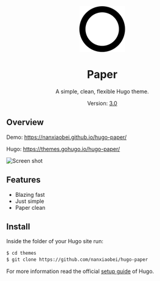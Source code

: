 <div align="center">

<img src="./images/logo.png" height="120" width="120" alt="Paper">

# Paper

A simple, clean, flexible Hugo theme.

Version: [3.0](https://github.com/nanxiaobei/hugo-paper/releases)

</div>

## Overview

Demo: https://nanxiaobei.github.io/hugo-paper/

Hugo: https://themes.gohugo.io/hugo-paper/

![Screen shot](https://raw.githubusercontent.com/nanxiaobei/hugo-paper/master/images/screenshot.png)

## Features

- Blazing fast
- Just simple
- Paper clean

## Install

Inside the folder of your Hugo site run:

```bash
$ cd themes
$ git clone https://github.com/nanxiaobei/hugo-paper
```

For more information read the official [setup guide](https://gohugo.io/overview/installing/) of Hugo.
